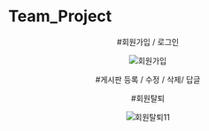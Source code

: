 # Team_Project


<div align="center">

#회원가입 / 로그인


![회원가입](https://user-images.githubusercontent.com/121269677/209651284-9a722c41-e1e6-40cc-aa6f-5ee3d69939dc.gif)


#게시판 등록 / 수정 / 삭제/ 답글




#회원탈퇴


![회원탈퇴11](https://user-images.githubusercontent.com/121269677/209651001-9c215535-5864-4103-b2a6-e3efaeb68bfc.gif)


</div>
